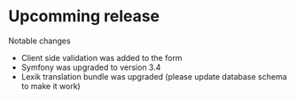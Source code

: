 # Upcomming release
Notable changes
 - Client side validation was added to the form
 - Symfony was upgraded to version 3.4
 - Lexik translation bundle was upgraded (please update database schema to make it work)